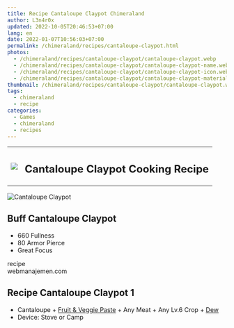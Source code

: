 ```yaml
---
title: Recipe Cantaloupe Claypot Chimeraland
author: L3n4r0x
updated: 2022-10-05T20:46:53+07:00
lang: en
date: 2022-01-07T10:56:03+07:00
permalink: /chimeraland/recipes/cantaloupe-claypot.html
photos:
  - /chimeraland/recipes/cantaloupe-claypot/cantaloupe-claypot.webp
  - /chimeraland/recipes/cantaloupe-claypot/cantaloupe-claypot-name.webp
  - /chimeraland/recipes/cantaloupe-claypot/cantaloupe-claypot-icon.webp
  - /chimeraland/recipes/cantaloupe-claypot/cantaloupe-claypot-material.webp
thumbnail: /chimeraland/recipes/cantaloupe-claypot/cantaloupe-claypot.webp
tags:
  - chimeraland
  - recipe
categories:
  - Games
  - chimeraland
  - recipes
---
```


<link
  rel="stylesheet"
  href="https://rawcdn.githack.com/dimaslanjaka/Web-Manajemen/870a349/css/bootstrap-5-3-0-alpha3-wrapper.css"
/>
<section id="bootstrap-wrapper">
  <div class="row mb-2">
    <div class="col-md-12 mb-2">
      <table class="table" id="post-info">
        <tbody>
          <tr>
            <td>
              <img
                class="d-inline-block me-2"
                src="/chimeraland/recipes/cantaloupe-claypot/cantaloupe-claypot-icon.webp"
                width="auto"
                height="auto"
              />
            </td>
            <td><h1 class="fs-5">Cantaloupe Claypot Cooking Recipe</h1></td>
          </tr>
        </tbody>
      </table>
    </div>
  </div>
  <div class="card mb-2 bg-dark text-light">
    <div class="row g-0">
      <div class="col-sm-4 position-relative mb-2">
        <img
          src="/chimeraland/recipes/cantaloupe-claypot/cantaloupe-claypot-material.webp"
          class="card-img fit-cover w-100 h-100"
          alt="Cantaloupe Claypot"
          data-fancybox="true"
        />
      </div>
      <div class="col-sm-8 mb-2">
        <div class="card-body">
          <h2 class="card-title fs-5">Buff Cantaloupe Claypot</h2>
          <div class="card-text">
            <ul>
              <li>660 Fullness</li>
              <li>80 Armor Pierce</li>
              <li>Great Focus</li>
            </ul>
          </div>
          <span class="badge rounded-pill">recipe</span>
        </div>
        <div class="card-footer text-end text-muted">webmanajemen.com</div>
      </div>
    </div>
  </div>
  <div class="row mb-2">
    <div class="col-12 col-lg-6 recipe-item mb-2">
      <div class="card bg-dark text-light">
        <div class="card-body">
          <h2 class="card-title fs-5">Recipe Cantaloupe Claypot 1</h2>
          <div class="card-text">
            <ul>
              <li>
                Cantaloupe<span> + </span
                ><a
                  class="text-decoration-none text-primary"
                  href="/chimeraland/recipes/fruit-and-veggie-paste.html"
                  >Fruit &amp; Veggie Paste</a
                ><span> + </span>Any Meat<span> + </span>Any Lv.6 Crop<span>
                  + </span
                ><a
                  class="text-decoration-none text-primary"
                  href="/chimeraland/materials/dew.html"
                  >Dew</a
                >
              </li>
              <li>Device: Stove or Camp</li>
            </ul>
          </div>
        </div>
      </div>
    </div>
  </div>
</section>